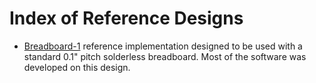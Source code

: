 
# Index of Reference Designs

* [Breadboard-1](Breadboard-1/) reference implementation
  designed to be used with a standard 0.1" pitch solderless breadboard.
  Most of the software was developed on this design.

